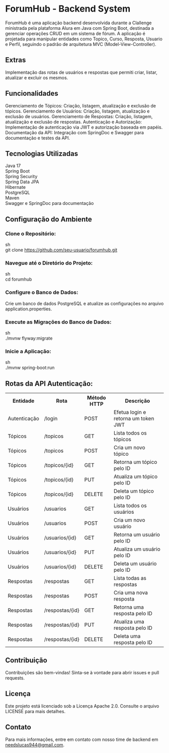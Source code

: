 # ForumHub - Backend System
ForumHub é uma aplicação backend desenvolvida durante a Clallenge ministrada pela plataforma Alura em Java com Spring Boot, destinada a gerenciar operações CRUD em um sistema de fórum. A aplicação é projetada para manipular entidades como Topico, Curso, Resposta, Usuario e Perfil, seguindo o padrão de arquitetura MVC (Model-View-Controller).

## Extras
Implementação das rotas de usuários e respostas que permiti criar, listar, atualizar e excluir os mesmos.

## Funcionalidades
Gerenciamento de Tópicos: Criação, listagem, atualização e exclusão de tópicos.
Gerenciamento de Usuários: Criação, listagem, atualização e exclusão de usuários.
Gerenciamento de Respostas: Criação, listagem, atualização e exclusão de respostas.
Autenticação e Autorização: Implementação de autenticação via JWT e autorização baseada em papéis.
Documentação da API: Integração com SpringDoc e Swagger para documentação e testes da API.

## Tecnologias Utilizadas
Java 17<br>
Spring Boot<br>
Spring Security<br>
Spring Data JPA<br>
Hibernate<br>
PostgreSQL<br>
Maven<br>
Swagger e SpringDoc para documentação<br>


## Configuração do Ambiente<br>
### Clone o Repositório:
sh<br>
git clone https://github.com/seu-usuario/forumhub.git<br>

### Navegue até o Diretório do Projeto:
sh<br>
cd forumhub<br>

### Configure o Banco de Dados:
Crie um banco de dados PostgreSQL e atualize as configurações no arquivo application.properties.<br>

### Execute as Migrações do Banco de Dados:
sh<br>
./mvnw flyway:migrate<br>

### Inicie a Aplicação:
sh<br>
./mvnw spring-boot:run<br>

## Rotas da API Autenticação:

<table>
  <tr>
    <th>Entidade</th>
    <th>Rota</th>
    <th>Método HTTP</th>
    <th>Descrição</th>
  </tr>
  <tr>
    <td>Autenticação</td>
    <td>/login</td>
    <td>POST</td>
    <td>Efetua login e retorna um token JWT</td>
  </tr>
  <tr>
    <td>Tópicos</td>
    <td>/topicos</td>
    <td>GET</td>
    <td>Lista todos os tópicos</td>
  </tr>
  <tr>
    <td>Tópicos</td>
    <td>/topicos</td>
    <td>POST</td>
    <td>Cria um novo tópico</td>
  </tr>
  <tr>
    <td>Tópicos</td>
    <td>/topicos/{id}</td>
    <td>GET</td>
    <td>Retorna um tópico pelo ID</td>
  </tr>
  <tr>
    <td>Tópicos</td>
    <td>/topicos/{id}</td>
    <td>PUT</td>
    <td>Atualiza um tópico pelo ID</td>
  </tr>
  <tr>
    <td>Tópicos</td>
    <td>/topicos/{id}</td>
    <td>DELETE</td>
    <td>Deleta um tópico pelo ID</td>
  </tr>
  <tr>
    <td>Usuários</td>
    <td>/usuarios</td>
    <td>GET</td>
    <td>Lista todos os usuários</td>
  </tr>
  <tr>
    <td>Usuários</td>
    <td>/usuarios</td>
    <td>POST</td>
    <td>Cria um novo usuário</td>
  </tr>
  <tr>
    <td>Usuários</td>
    <td>/usuarios/{id}</td>
    <td>GET</td>
    <td>Retorna um usuário pelo ID</td>
  </tr>
  <tr>
    <td>Usuários</td>
    <td>/usuarios/{id}</td>
    <td>PUT</td>
    <td>Atualiza um usuário pelo ID</td>
  </tr>
  <tr>
    <td>Usuários</td>
    <td>/usuarios/{id}</td>
    <td>DELETE</td>
    <td>Deleta um usuário pelo ID</td>
  </tr>
  <tr>
    <td>Respostas</td>
    <td>/respostas</td>
    <td>GET</td>
    <td>Lista todas as respostas</td>
  </tr>
  <tr>
    <td>Respostas</td>
    <td>/respostas</td>
    <td>POST</td>
    <td>Cria uma nova resposta</td>
  </tr>
  <tr>
    <td>Respostas</td>
    <td>/respostas/{id}</td>
    <td>GET</td>
    <td>Retorna uma resposta pelo ID</td>
  </tr>
  <tr>
    <td>Respostas</td>
    <td>/respostas/{id}</td>
    <td>PUT</td>
    <td>Atualiza uma resposta pelo ID</td>
  </tr>
  <tr>
    <td>Respostas</td>
    <td>/respostas/{id}</td>
    <td>DELETE</td>
    <td>Deleta uma resposta pelo ID</td>
  </tr>
</table>

## Contribuição
Contribuições são bem-vindas! Sinta-se à vontade para abrir issues e pull requests.

## Licença
Este projeto está licenciado sob a Licença Apache 2.0. Consulte o arquivo LICENSE para mais detalhes.

## Contato
Para mais informações, entre em contato com nosso time de backend em needslucas944@gmail.com.
